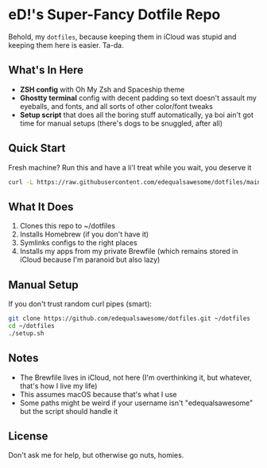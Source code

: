 # eD!'s Super-Fancy Dotfile Repo

Behold, my `dotfiles`, because keeping them in iCloud was stupid and keeping them here is easier. Ta-da.

## What's In Here

- **ZSH config** with Oh My Zsh and Spaceship theme
- **Ghostty terminal** config with decent padding so text doesn't assault my eyeballs, and fonts, and all sorts of other color/font tweaks
- **Setup script** that does all the boring stuff automatically, ya boi ain't got time for manual setups (there's dogs to be snuggled, after all)

## Quick Start

Fresh machine? Run this and have a li'l treat while you wait, you deserve it

```bash
curl -L https://raw.githubusercontent.com/edequalsawesome/dotfiles/main/setup.sh | bash
```

## What It Does

1. Clones this repo to ~/dotfiles
2. Installs Homebrew (if you don't have it)
3. Symlinks configs to the right places
4. Installs my apps from my private Brewfile (which remains stored in iCloud because I'm paranoid but also lazy)

## Manual Setup
If you don't trust random curl pipes (smart):
```bash
git clone https://github.com/edequalsawesome/dotfiles.git ~/dotfiles
cd ~/dotfiles
./setup.sh
```

## Notes

* The Brewfile lives in iCloud, not here (I'm overthinking it, but whatever, that's how I live my life)
* This assumes macOS because that's what I use
* Some paths might be weird if your username isn't "edequalsawesome" but the script should handle it

## License
Don't ask me for help, but otherwise go nuts, homies.